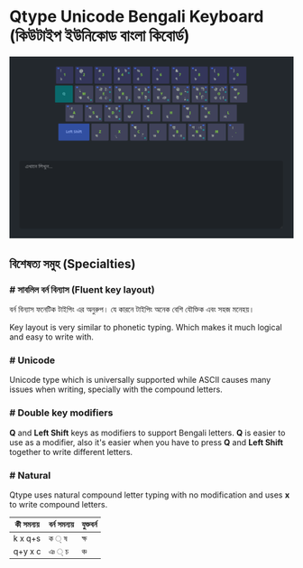 # Qtype Unicode Bengali Keyboard (কিউটাইপ ইউনিকোড বাংলা কিবোর্ড)

![Layout](https://github.com/sajibsrs/Qtype/blob/master/img.png)


## বিশেষত্য সমুহ (Specialties)

### # সাবলিল বর্ন বিন্যাস (Fluent key layout)
বর্ন বিন্যাস ফনেটিক টাইপিং এর অনুরুপ। যে কারনে টাইপিং অনেক বেশি যৌক্তিক এবং সহজ মনেহয়।

Key layout is very similar to phonetic typing. Which makes it much logical and easy to write with.

### # Unicode
Unicode type which is universally supported while ASCII causes many issues when writing, specially with the compound letters.

### # Double key modifiers
**Q** and **Left Shift** keys as modifiers to support Bengali letters. **Q** is easier to use as a modifier, also it's easier when you have to press **Q** and **Left Shift** together to write different letters.

### # Natural
Qtype uses natural compound letter typing with no modification and uses **x** to write compound letters.

 | কী সমন্যয়   | বর্ন সমন্যয় | যুক্তবর্ন |
 | ------- | ------- | ------ |
 | k x q+s | ক   ্ ষ  | ক্ষ     |
 | q+y x c | ঞ ্ চ    | ঞ্চ     |
